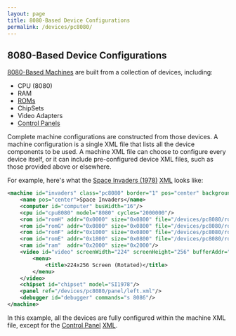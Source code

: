 ```yaml
---
layout: page
title: 8080-Based Device Configurations
permalink: /devices/pc8080/
---
```


8080-Based Device Configurations
---

[8080-Based Machines](machine/) are built from a collection of devices, including:

* CPU (8080)
* RAM
* [ROMs](rom/)
* ChipSets
* Video Adapters
* [Control Panels](panel/)

Complete machine configurations are constructed from those devices.  A machine configuration is a single XML file
that lists all the device components to be used.  A machine XML file can choose to configure every device itself,
or it can include pre-configured device XML files, such as those provided above or elsewhere.

For example, here's what the [Space Invaders (1978)](/devices/pc8080/machine/invaders/)
[XML](/devices/pc8080/machine/invaders/machine.xml) looks like:

```xml
<machine id="invaders" class="pc8080" border="1" pos="center" background="#FAEBD7">
    <name pos="center">Space Invaders</name>
    <computer id="computer" busWidth="16"/>
    <cpu id="cpu8080" model="8080" cycles="2000000"/>
    <rom id="romH" addr="0x0000" size="0x0800" file="/devices/pc8080/rom/invaders/INVADERS-H.json"/>
    <rom id="romG" addr="0x0800" size="0x0800" file="/devices/pc8080/rom/invaders/INVADERS-G.json"/>
    <rom id="romF" addr="0x1000" size="0x0800" file="/devices/pc8080/rom/invaders/INVADERS-F.json"/>
    <rom id="romE" addr="0x1800" size="0x0800" file="/devices/pc8080/rom/invaders/INVADERS-E.json"/>
    <ram id="ram"  addr="0x2000" size="0x2000"/>
    <video id="video" screenWidth="224" screenHeight="256" bufferAddr="0x2400" bufferCols="256" bufferRows="224" bufferBits="1" interruptRate="120" rotation="90" width="40%" pos="left" padding="8px">
        <menu>
            <title>224x256 Screen (Rotated)</title>
        </menu>
    </video>
    <chipset id="chipset" model="SI1978"/>
    <panel ref="/devices/pc8080/panel/left.xml"/>
    <debugger id="debugger" commands="s 8086"/>
</machine>
```

In this example, all the devices are fully configured within the machine XML file, except for the
[Control Panel](panel/) [XML](panel/left.xml).
